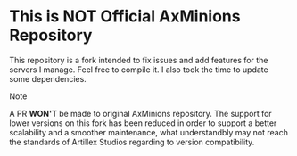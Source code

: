 # This is NOT Official AxMinions Repository

This repository is a fork intended to fix issues and add features for the servers I manage.
Feel free to compile it. I also took the time to update some dependencies.

> [!NOTE]
> A PR **WON'T** be made to original AxMinions repository. The support for lower versions on this fork has been reduced in order to support a better scalability and a smoother maintenance, what understandbly may not reach the standards of Artillex Studios regarding to version compatibility.
